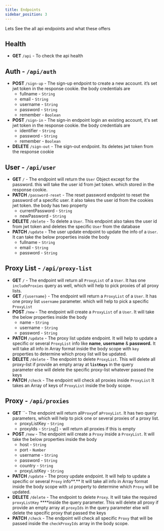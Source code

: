 ```yaml
---
title: Endpoints
sidebar_position: 3
---
```


Lets See the all api endpoints and what these offers

## Health

- **GET** `/api` - To check the api health

## Auth - `/api/auth`

- **POST** `/sign-up` - The sign-up endpoint to create a new account. it’s set jwt token in the response cookie. the body credentials are
  - fullname - `String`
  - email - `String`
  - username - `String`
  - password - `String`
  - remember - `Boolean`
- **POST** `/sign-in` - The sign-in endpoint login an existing account, it's set jwt token in the response cookie. the body credentials are
  - identifier - `String`
  - password - `String`
  - remember - `Boolean`
- **DELETE** `/sign-out` - The sign-out endpoint. Its deletes jwt token from the response cookie

## User - `/api/user`

- **GET** `/` - The endpoint will return the `User` Object except for the password. this will take the user id from jwt token. which stored in the response cookie.
- **PATCH** `/password-reset` - The reset password endpoint to reset the password of a specific user. it also takes the user id from the cookies jwt token. the body has two property
  - currentPassword - `String`
  - newPassword - `String`
- **DELETE** `/delete` - To delete a `User`. This endpoint also takes the user id from jwt token and deletes the specific `User` from the database
- **PATCH** `/update` - The user update endpoint to update the info of a `User`. It can take the below properties inside the body
  - fullname - `String`
  - email - `String`
  - password - `String`

## Proxy List - `/api/proxy-list`

- **GET** `/` - The endpoint will return all `ProxyList` of a `User`. It has one `includeProxies` query as well, which will help to pick proxies of all proxy lists.
- **GET** `/{username}` - The endpoint will return a `ProxyList` of a `User`. It has one proxy list `username` parameter. which will help to pick a specific `ProxyList`
- **POST** `/new` - The endpoint will create a `ProxyList` of a `User`. It will take the below properties inside the body
  - name - `String`
  - username - `String`
  - password - `String`
- **PATCH** `/update` - The proxy list update endpoint. It will help to update a specific or several `ProxyList` info like **name**, **username** & **password.** It will take all info in Array format inside the body scope with `key` properties to determine which proxy list will be updated.
- **DELETE** `/delete` - The endpoint to delete `ProxyList`. This will delete all proxy-list if provide an empty array at **`listKeys`** in the query parameter else will delete the specific proxy-list whatever passed the keys
- **PATCH** `/check` - The endpoint will check all proxies inside `ProxyList` It takes an Array of keys of `ProxyList` inside the body scope.

## Proxy - `/api/proxies`

- **GET** ``- The endpoint will return all`Proxy`of a`ProxyList`. It has two query parameters, which will help to pick one or several proxies of a proxy list.
  - proxyListKey - `String`
  - proxyIds - `String`[] - will return all proxies if this is empty
- **POST** `/new` - The endpoint will create a `Proxy` inside a `ProxyList`. It will take the below properties inside the body
  - host - `String`
  - port - `Number`
  - username - `String`
  - password - `String`
  - country - `String`
  - proxyListKey - `String`
- **PATCH** `/update` - The proxy update endpoint. It will help to update a specific or several `Proxy` info**.** It will take all info in Array format inside the body scope with `id` property to determine which `Proxy` will be updated.
- **DELETE** `/delete` - The endpoint to delete `Proxy`. It will take the required `proxyListKey` \*\*\*\*inside the query parameter. This will delete all proxy if provide an empty array at `proxyIds` in the query parameter else will delete the specific proxy that passed the keys
- **PATCH** `/check` - The endpoint will check all specific `Proxy` that will be passed inside the `checkProxyIds` array in the body scope.
